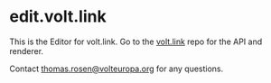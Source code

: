 # edit.volt.link

This is the Editor for volt.link.
Go to the [volt.link](https://github.com/voltbonn/edit.volt.link/) repo for the API and renderer.

Contact [thomas.rosen@volteuropa.org](mailto:thomas.rosen@volteuropa.org) for any questions.
